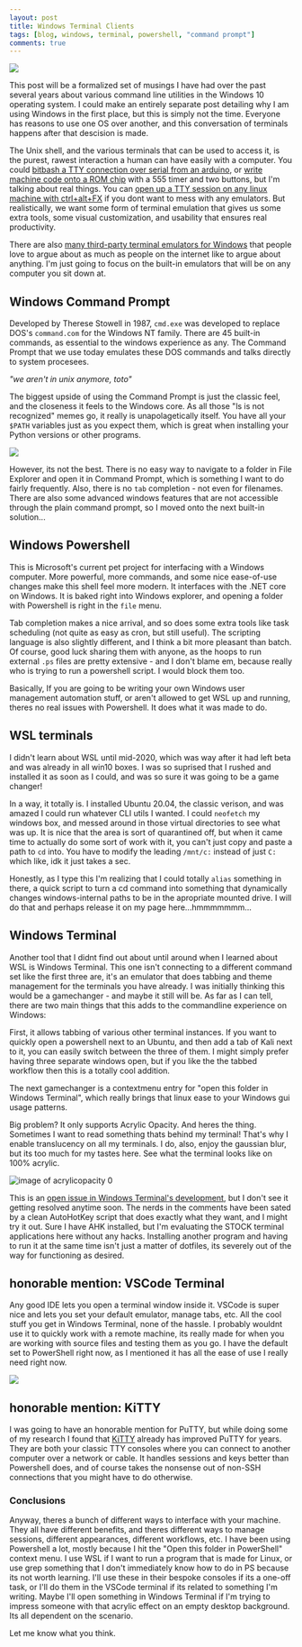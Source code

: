 ```yaml
---
layout: post
title: Windows Terminal Clients
tags: [blog, windows, terminal, powershell, "command prompt"]
comments: true
---
```


![](/blog/img/wt_0.PNG)

This post will be a formalized set of musings I have had over the past several years about various command line utilities in the Windows 10 operating system. I could make an entirely separate post detailing why I am using Windows in the first place, but this is simply not the time. Everyone has reasons to use one OS over another, and this conversation of terminals happens after that descision is made.

The Unix shell, and the various terminals that can be used to access it, is the purest, rawest interaction a human can have easily with a computer. You could [bitbash a TTY connection over serial from an arduino](https://www.youtube.com/watch?v=2XLZ4Z8LpEE), or [write machine code onto a ROM chip](https://www.youtube.com/watch?v=LnzuMJLZRdU) with a 555 timer and two buttons, but I'm talking about real things. You can [open up a TTY session on any linux machine with ctrl+alt+FX](https://www.howtogeek.com/428174/what-is-a-tty-on-linux-and-how-to-use-the-tty-command/) if you dont want to mess with any emulators. But realistically, we want some form of terminal emulation that gives us some extra tools, some visual customization, and usability that ensures real productivity.

There are also [many third-party terminal emulators for Windows](https://www.slant.co/topics/1552/~best-terminal-emulators-for-windows) that people love to argue about as much as people on the internet like to argue about anything. I'm just going to focus on the built-in emulators that will be on any computer you sit down at. 

## Windows Command Prompt

Developed by Therese Stowell in 1987, `cmd.exe` was developed to replace DOS's `command.com` for the Windows NT family. There are 45 built-in commands, as essential to the windows experience as any. The Command Prompt that we use today emulates these DOS commands and talks directly to system procesees.

*"we aren't in unix anymore, toto"*

The biggest upside of using the Command Prompt is just the classic feel, and the closeness it feels to the Windows core. As all those "ls is not recognized" memes go, it really is unapolagetically itself. You have all your `$PATH` variables just as you expect them, which is great when installing your Python versions or other programs.

![](/blog/img/wt_1.PNG)

However, its not the best. There is no easy way to navigate to a folder in File Explorer and open it in Command Prompt, which is something I want to do fairly frequently. Also, there is no `tab` completion - not even for filenames. There are also some advanced windows features that are not accessible through the plain command prompt, so I moved onto the next built-in solution...


## Windows Powershell

This is Microsoft's current pet project for interfacing with a Windows computer. More powerful, more commands, and some nice ease-of-use changes make this shell feel more modern. It interfaces with the .NET core on Windows. It is baked right into Windows explorer, and opening a folder with Powershell is right in the `file` menu. 

Tab completion makes a nice arrival, and so does some extra tools like task scheduling (not quite as easy as cron, but still useful). The scripting language is also slightly different, and I think a bit more pleasant than batch. Of course, good luck sharing them with anyone, as the hoops to run external `.ps` files are pretty extensive - and I don't blame em, because really who is trying to run a powershell script. I would block them too.

Basically, If you are going to be writing your own Windows user management automation stuff, or aren't allowed to get WSL up and running, theres no real issues with Powershell. It does what it was made to do.


## WSL terminals

I didn't learn about WSL until mid-2020, which was way after it had left beta and was already in all win10 boxes. I was so suprised that I rushed and installed it as soon as I could, and was so sure it was going to be a game changer!

In a way, it totally is. I installed Ubuntu 20.04, the classic verison, and was amazed I could run whatever CLI utils I wanted. I could `neofetch` my windows box, and messed around in those virtual directories to see what was up. It is nice that the area is sort of quarantined off, but when it came time to actually do some sort of work with it, you can't just copy and paste a path to `cd` into. You have to modify the leading `/mnt/c:` instead of just `C:` which like, idk it just takes a sec. 

Honestly, as I type this I'm realizing that I could totally `alias` something in there, a quick script to turn a cd command into something that dynamically changes windows-internal paths to be in the apropriate mounted drive. I will do that and perhaps release it on my page here...hmmmmmmm...


## Windows Terminal

Another tool that I didnt find out about until around when I learned about WSL is Windows Terminal. This one isn't connecting to a different command set like the first three are, it's an emulator that does tabbing and theme management for the terminals you have already. I was initially thinking this would be a gamechanger - and maybe it still will be. As far as I can tell, there are two main things that this adds to the commandline experience on Windows:

First, it allows tabbing of various other terminal instances. If you want to quickly open a powershell next to an Ubuntu, and then add a tab of Kali next to it, you can easily switch between the three of them. I might simply prefer having three separate windows open, but if you like the the tabbed workflow then this is a totally cool addition. 

The next gamechanger is a contextmenu entry for "open this folder in Windows Terminal", which really brings that linux ease to your Windows gui usage patterns.

Big problem? It only supports Acrylic Opacity. And heres the thing. Sometimes I want to read something thats behind my terminal! That's why I enable translucency on all my terminals. I do, also, enjoy the gaussian blur, but its too much for my tastes here. See what the terminal looks like on 100% acrylic. 

![image of acrylicopacity 0](/blog/img/wt_3.PNG)

This is an [open issue in Windows Terminal's development](https://github.com/microsoft/terminal/issues/1753), but I don't see it getting resolved anytime soon. The nerds in the comments have been sated by a clean AutoHotKey script that does exactly what they want, and I might try it out. Sure I have AHK installed, but I'm evaluating the STOCK terminal applications here without any hacks. Installing another program and having to run it at the same time isn't just a matter of dotfiles, its severely out of the way for functioning as desired.


## honorable mention: VSCode Terminal

Any good IDE lets you open a terminal window inside it. VSCode is super nice and lets you set your default emulator, manage tabs, etc. All the cool stuff you get in Windows Terminal, none of the hassle. I probably wouldnt use it to quickly work with a remote machine, its really made for when you are working with source files and testing them as you go. I have the default set to PowerShell right now, as I mentioned it has all the ease of use I really need right now.

![](/blog/img/wt_2.PNG)


## honorable mention: KiTTY

I was going to have an honorable mention for PuTTY, but while doing some of my research I found that [KiTTY](https://github.com/cyd01/KiTTY/) already has improved PuTTY for years. They are both your classic TTY consoles where you can connect to another computer over a network or cable. It handles sessions and keys better than Powershell does, and of course takes the nonsense out of non-SSH connections that you might have to do otherwise.


### Conclusions

Anyway, theres a bunch of different ways to interface with your machine. They all have different benefits, and theres different ways to manage sessions, different appearances, different workflows, etc. I have been using Powershell a lot, mostly because I hit the "Open this folder in PowerShell" context menu. I use WSL if I want to run a program that is made for Linux, or use grep something that I don't immediately know how to do in PS because its not worth learning. I'll use these in their bespoke consoles if its a one-off task, or I'll do them in the VSCode terminal if its related to something I'm writing. Maybe I'll open something in Windows Terminal if I'm trying to impress someone with that acrylic effect on an empty desktop background. Its all dependent on the scenario.

Let me know what you think.
